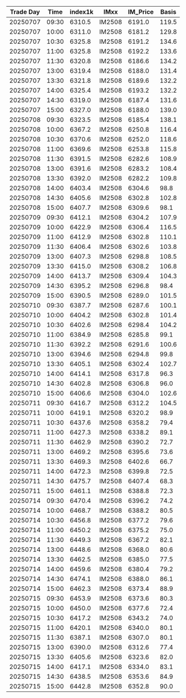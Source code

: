 | Trade Day  | Time | index1k | IMxx | IM_Price | Basis |
| ---------- | ---- | ------- | ---- | -------- | ----- |
| 20250707 | 09:30 | 6310.5 | IM2508 | 6191.0 | 119.5 | 
| 20250707 | 10:00 | 6311.0 | IM2508 | 6181.2 | 129.8 | 
| 20250707 | 10:30 | 6325.8 | IM2508 | 6191.2 | 134.6 | 
| 20250707 | 11:00 | 6325.8 | IM2508 | 6192.2 | 133.6 | 
| 20250707 | 11:30 | 6320.8 | IM2508 | 6186.6 | 134.2 | 
| 20250707 | 13:00 | 6319.4 | IM2508 | 6188.0 | 131.4 | 
| 20250707 | 13:30 | 6321.8 | IM2508 | 6189.6 | 132.2 | 
| 20250707 | 14:00 | 6325.4 | IM2508 | 6193.2 | 132.2 | 
| 20250707 | 14:30 | 6319.0 | IM2508 | 6187.4 | 131.6 | 
| 20250707 | 15:00 | 6327.0 | IM2508 | 6188.0 | 139.0 | 
| 20250708 | 09:30 | 6323.5 | IM2508 | 6185.4 | 138.1 | 
| 20250708 | 10:00 | 6367.2 | IM2508 | 6250.8 | 116.4 | 
| 20250708 | 10:30 | 6370.6 | IM2508 | 6252.0 | 118.6 | 
| 20250708 | 11:00 | 6369.6 | IM2508 | 6253.8 | 115.8 | 
| 20250708 | 11:30 | 6391.5 | IM2508 | 6282.6 | 108.9 | 
| 20250708 | 13:00 | 6391.6 | IM2508 | 6283.2 | 108.4 | 
| 20250708 | 13:30 | 6392.0 | IM2508 | 6282.2 | 109.8 | 
| 20250708 | 14:00 | 6403.4 | IM2508 | 6304.6 | 98.8 | 
| 20250708 | 14:30 | 6405.6 | IM2508 | 6302.8 | 102.8 | 
| 20250708 | 15:00 | 6407.7 | IM2508 | 6309.6 | 98.1 | 
| 20250709 | 09:30 | 6412.1 | IM2508 | 6304.2 | 107.9 |
| 20250709 | 10:00 | 6422.9 | IM2508 | 6306.4 | 116.5 |
| 20250709 | 11:00 | 6412.9 | IM2508 | 6302.8 | 110.1 |
| 20250709 | 11:30 | 6406.4 | IM2508 | 6302.6 | 103.8 |
| 20250709 | 13:00 | 6407.3 | IM2508 | 6298.8 | 108.5 |
| 20250709 | 13:30 | 6415.0 | IM2508 | 6308.2 | 106.8 |
| 20250709 | 14:00 | 6413.7 | IM2508 | 6309.4 | 104.3 |
| 20250709 | 14:30 | 6395.2 | IM2508 | 6296.8 | 98.4 |
| 20250709 | 15:00 | 6390.5 | IM2508 | 6289.0 | 101.5 | 
| 20250710 | 09:30 | 6387.7 | IM2508 | 6287.6 | 100.1 | 
| 20250710 | 10:00 | 6404.2 | IM2508 | 6302.8 | 101.4 | 
| 20250710 | 10:30 | 6402.6 | IM2508 | 6298.4 | 104.2 | 
| 20250710 | 11:00 | 6384.9 | IM2508 | 6285.8 | 99.1 | 
| 20250710 | 11:30 | 6392.2 | IM2508 | 6291.6 | 100.6 | 
| 20250710 | 13:00 | 6394.6 | IM2508 | 6294.8 | 99.8 | 
| 20250710 | 13:30 | 6405.1 | IM2508 | 6302.4 | 102.7 | 
| 20250710 | 14:00 | 6414.1 | IM2508 | 6317.8 | 96.3 | 
| 20250710 | 14:30 | 6402.8 | IM2508 | 6306.8 | 96.0 | 
| 20250710 | 15:00 | 6406.6 | IM2508 | 6304.0 | 102.6 | 
| 20250711 | 09:30 | 6416.7 | IM2508 | 6312.2 | 104.5 | 
| 20250711 | 10:00 | 6419.1 | IM2508 | 6320.2 | 98.9 | 
| 20250711 | 10:30 | 6437.6 | IM2508 | 6358.2 | 79.4 | 
| 20250711 | 11:00 | 6427.3 | IM2508 | 6338.2 | 89.1 | 
| 20250711 | 11:30 | 6462.9 | IM2508 | 6390.2 | 72.7 | 
| 20250711 | 13:00 | 6469.2 | IM2508 | 6395.6 | 73.6 | 
| 20250711 | 13:30 | 6469.3 | IM2508 | 6402.6 | 66.7 | 
| 20250711 | 14:00 | 6472.3 | IM2508 | 6399.8 | 72.5 | 
| 20250711 | 14:30 | 6475.7 | IM2508 | 6407.4 | 68.3 | 
| 20250711 | 15:00 | 6461.1 | IM2508 | 6388.8 | 72.3 | 
| 20250714 | 09:30 | 6470.4 | IM2508 | 6396.2 | 74.2 | 
| 20250714 | 10:00 | 6468.7 | IM2508 | 6388.2 | 80.5 | 
| 20250714 | 10:30 | 6456.8 | IM2508 | 6377.2 | 79.6 | 
| 20250714 | 11:00 | 6450.2 | IM2508 | 6375.2 | 75.0 | 
| 20250714 | 11:30 | 6449.3 | IM2508 | 6367.2 | 82.1 | 
| 20250714 | 13:00 | 6448.6 | IM2508 | 6368.0 | 80.6 | 
| 20250714 | 13:30 | 6462.5 | IM2508 | 6385.0 | 77.5 | 
| 20250714 | 14:00 | 6459.6 | IM2508 | 6380.4 | 79.2 | 
| 20250714 | 14:30 | 6474.1 | IM2508 | 6388.0 | 86.1 | 
| 20250714 | 15:00 | 6462.3 | IM2508 | 6373.4 | 88.9 | 
| 20250715 | 09:30 | 6453.9 | IM2508 | 6373.6 | 80.3 | 
| 20250715 | 10:00 | 6450.0 | IM2508 | 6377.6 | 72.4 | 
| 20250715 | 10:30 | 6417.2 | IM2508 | 6343.2 | 74.0 | 
| 20250715 | 11:00 | 6420.1 | IM2508 | 6340.0 | 80.1 | 
| 20250715 | 11:30 | 6387.1 | IM2508 | 6307.0 | 80.1 | 
| 20250715 | 13:00 | 6390.0 | IM2508 | 6312.6 | 77.4 | 
| 20250715 | 13:30 | 6405.6 | IM2508 | 6323.6 | 82.0 | 
| 20250715 | 14:00 | 6417.1 | IM2508 | 6334.0 | 83.1 | 
| 20250715 | 14:30 | 6438.5 | IM2508 | 6353.6 | 84.9 | 
| 20250715 | 15:00 | 6442.8 | IM2508 | 6352.8 | 90.0 | 
